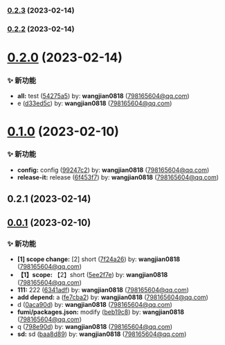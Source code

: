 

### [0.2.3](https://github.com/jimwong666/fumi-mono/compare/0.2.2...0.2.3) (2023-02-14)

### [0.2.2](https://github.com/jimwong666/fumi-mono/compare/0.2.1...0.2.2) (2023-02-14)

# [0.2.0](https://github.com/jimwong666/fumi-mono/compare/0.1.0...0.2.0) (2023-02-14)


### ✨ 新功能

* **all:** test ([54275a5](https://github.com/jimwong666/fumi-mono/commit/54275a5)) by: **wangjian0818** (798165604@qq.com)
* e ([d33ed5c](https://github.com/jimwong666/fumi-mono/commit/d33ed5c)) by: **wangjian0818** (798165604@qq.com)



# [0.1.0](https://github.com/jimwong666/fumi-mono/compare/0.0.1...0.1.0) (2023-02-10)


### ✨ 新功能

* **config:** config ([99247c2](https://github.com/jimwong666/fumi-mono/commit/99247c2)) by: **wangjian0818** (798165604@qq.com)
* **release-it:** release ([6f453f7](https://github.com/jimwong666/fumi-mono/commit/6f453f7)) by: **wangjian0818** (798165604@qq.com)



## 0.2.1 (2023-02-14)

## [0.0.1](https://github.com/jimwong666/fumi-mono/compare/7f24a26...0.0.1) (2023-02-10)


### ✨ 新功能

* **[1] scope change:** [2] short ([7f24a26](https://github.com/jimwong666/fumi-mono/commit/7f24a26)) by: **wangjian0818** (798165604@qq.com)
* **【1】scope:** 【2】short ([5ee2f7e](https://github.com/jimwong666/fumi-mono/commit/5ee2f7e)) by: **wangjian0818** (798165604@qq.com)
* **111:** 222 ([6341adf](https://github.com/jimwong666/fumi-mono/commit/6341adf)) by: **wangjian0818** (798165604@qq.com)
* **add depend:** a ([fe7cba2](https://github.com/jimwong666/fumi-mono/commit/fe7cba2)) by: **wangjian0818** (798165604@qq.com)
* d ([0aca90d](https://github.com/jimwong666/fumi-mono/commit/0aca90d)) by: **wangjian0818** (798165604@qq.com)
* **fumi/packages.json:** modify ([beb19c8](https://github.com/jimwong666/fumi-mono/commit/beb19c8)) by: **wangjian0818** (798165604@qq.com)
* q ([798e90d](https://github.com/jimwong666/fumi-mono/commit/798e90d)) by: **wangjian0818** (798165604@qq.com)
* **sd:** sd ([baa8d89](https://github.com/jimwong666/fumi-mono/commit/baa8d89)) by: **wangjian0818** (798165604@qq.com)